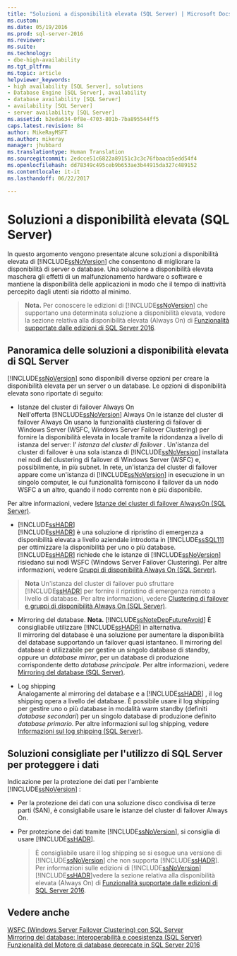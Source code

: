 ```yaml
---
title: "Soluzioni a disponibilità elevata (SQL Server) | Microsoft Docs"
ms.custom: 
ms.date: 05/19/2016
ms.prod: sql-server-2016
ms.reviewer: 
ms.suite: 
ms.technology:
- dbe-high-availability
ms.tgt_pltfrm: 
ms.topic: article
helpviewer_keywords:
- high availability [SQL Server], solutions
- Database Engine [SQL Server], availability
- database availability [SQL Server]
- availability [SQL Server]
- server availability [SQL Server]
ms.assetid: b2eda634-0f8e-4703-801b-7ba895544ff5
caps.latest.revision: 84
author: MikeRayMSFT
ms.author: mikeray
manager: jhubbard
ms.translationtype: Human Translation
ms.sourcegitcommit: 2edcce51c6822a89151c3c3c76fbaacb5edd54f4
ms.openlocfilehash: dd78349c495ceb9b653ae3b44915da327c489152
ms.contentlocale: it-it
ms.lasthandoff: 06/22/2017

---
```

# <a name="high-availability-solutions-sql-server"></a>Soluzioni a disponibilità elevata (SQL Server)
  In questo argomento vengono presentate alcune soluzioni a disponibilità elevata di [!INCLUDE[ssNoVersion](../../includes/ssnoversion-md.md)] che consentono di migliorare la disponibilità di server o database. Una soluzione a disponibilità elevata maschera gli effetti di un malfunzionamento hardware o software e mantiene la disponibilità delle applicazioni in modo che il tempo di inattività percepito dagli utenti sia ridotto al minimo.    
    
   
>  **Nota.** Per conoscere le edizioni di [!INCLUDE[ssNoVersion](../../includes/ssnoversion-md.md)] che supportano una determinata soluzione a disponibilità elevata, vedere la sezione relativa alla disponibilità elevata (Always On) di [Funzionalità supportate dalle edizioni di SQL Server 2016](~/sql-server/editions-and-supported-features-for-sql-server-2016.md).    
     
    
##  <a name="TermsAndDefinitions"></a> Panoramica delle soluzioni a disponibilità elevata di SQL Server    
 [!INCLUDE[ssNoVersion](../../includes/ssnoversion-md.md)] sono disponibili diverse opzioni per creare la disponibilità elevata per un server o un database. Le opzioni di disponibilità elevata sono riportate di seguito:    
    
*  Istanze del cluster di failover Always On    
 Nell'offerta [!INCLUDE[ssNoVersion](../../includes/ssnoversion-md.md)] Always On le istanze del cluster di failover Always On usano la funzionalità clustering di failover di Windows Server (WSFC, Windows Server Failover Clustering) per fornire la disponibilità elevata in locale tramite la ridondanza a livello di istanza del server: l' *istanza del cluster di failover* . Un'istanza del cluster di failover è una sola istanza di [!INCLUDE[ssNoVersion](../../includes/ssnoversion-md.md)] installata nei nodi del clustering di failover di Windows Server (WSFC) e, possibilmente, in più subnet. In rete, un'istanza del cluster di failover appare come un'istanza di [!INCLUDE[ssNoVersion](../../includes/ssnoversion-md.md)] in esecuzione in un singolo computer, le cui funzionalità forniscono il failover da un nodo WSFC a un altro, quando il nodo corrente non è più disponibile.    
    
 Per altre informazioni, vedere [Istanze del cluster di failover AlwaysOn &#40;SQL Server&#41;](../../sql-server/failover-clusters/windows/always-on-failover-cluster-instances-sql-server.md).    
    
*  [!INCLUDE[ssHADR](../../includes/sshadr-md.md)]    
 [!INCLUDE[ssHADR](../../includes/sshadr-md.md)] è una soluzione di ripristino di emergenza a disponibilità elevata a livello aziendale introdotta in [!INCLUDE[ssSQL11](../../includes/sssql11-md.md)] per ottimizzare la disponibilità per uno o più database. [!INCLUDE[ssHADR](../../includes/sshadr-md.md)] richiede che le istanze di [!INCLUDE[ssNoVersion](../../includes/ssnoversion-md.md)] risiedano sui nodi WSFC (Windows Server Failover Clustering). Per altre informazioni, vedere [Gruppi di disponibilità Always On &#40;SQL Server&#41;](../../database-engine/availability-groups/windows/always-on-availability-groups-sql-server.md).    
    
  
>  **Nota** Un'istanza del cluster di failover può sfruttare [!INCLUDE[ssHADR](../../includes/sshadr-md.md)] per fornire il ripristino di emergenza remoto a livello di database. Per altre informazioni, vedere [Clustering di failover e gruppi di disponibilità Always On &#40;SQL Server&#41;](../../database-engine/availability-groups/windows/failover-clustering-and-always-on-availability-groups-sql-server.md).    
    
*  Mirroring del database. **Nota.** [!INCLUDE[ssNoteDepFutureAvoid](../../includes/ssnotedepfutureavoid-md.md)] È consigliabile utilizzare [!INCLUDE[ssHADR](../../includes/sshadr-md.md)] in alternativa.     
Il mirroring del database è una soluzione per aumentare la disponibilità del database supportando un failover quasi istantaneo. Il mirroring del database è utilizzabile per gestire un singolo database di standby, oppure un *database mirror*, per un database di produzione corrispondente detto *database principale*. Per altre informazioni, vedere [Mirroring del database &#40;SQL Server&#41;](../../database-engine/database-mirroring/database-mirroring-sql-server.md).    
    
*  Log shipping    
 Analogamente al mirroring del database e a [!INCLUDE[ssHADR](../../includes/sshadr-md.md)] , il log shipping opera a livello del database. È possibile usare il log shipping per gestire uno o più database in modalità warm standby (definiti *database secondari*) per un singolo database di produzione definito *database primario*. Per altre informazioni sul log shipping, vedere [Informazioni sul log shipping &#40;SQL Server&#41;](../../database-engine/log-shipping/about-log-shipping-sql-server.md).    
    
##  <a name="RecommendedSolutions"></a> Soluzioni consigliate per l'utilizzo di SQL Server per proteggere i dati    
 Indicazione per la protezione dei dati per l'ambiente [!INCLUDE[ssNoVersion](../../includes/ssnoversion-md.md)] :    
    
-   Per la protezione dei dati con una soluzione disco condivisa di terze parti (SAN), è consigliabile usare le istanze del cluster di failover Always On.    
    
-   Per protezione dei dati tramite [!INCLUDE[ssNoVersion](../../includes/ssnoversion-md.md)], si consiglia di usare [!INCLUDE[ssHADR](../../includes/sshadr-md.md)].    
    
       >  È consigliabile usare il log shipping se si esegue una versione di [!INCLUDE[ssNoVersion](../../includes/ssnoversion-md.md)] che non supporta [!INCLUDE[ssHADR](../../includes/sshadr-md.md)]. Per informazioni sulle edizioni di [!INCLUDE[ssNoVersion](../../includes/ssnoversion-md.md)][!INCLUDE[ssHADR](../../includes/sshadr-md.md)]vedere la sezione relativa alla disponibilità elevata (Always On) di [Funzionalità supportate dalle edizioni di SQL Server 2016](~/sql-server/editions-and-supported-features-for-sql-server-2016.md).    
    
## <a name="see-also"></a>Vedere anche    
 [WSFC &#40;Windows Server Failover Clustering&#41; con SQL Server](../../sql-server/failover-clusters/windows/windows-server-failover-clustering-wsfc-with-sql-server.md)     
 [Mirroring del database: Interoperabilità e coesistenza &#40;SQL Server&#41;](../../database-engine/database-mirroring/database-mirroring-interoperability-and-coexistence-sql-server.md)     
 [Funzionalità del Motore di database deprecate in SQL Server 2016](../../database-engine/deprecated-database-engine-features-in-sql-server-2016.md)    
    
  


